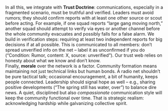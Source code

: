 In all this, we integrate with **Trust Doctrine**: communications, especially in a fragmented scenario, must be truthful and verified. Leaders must avoid rumors; they should confirm reports with at least one other source or scout before acting. For example, if one squad reports “large gang moving north,” another squad should attempt to verify via eyes or another channel before the whole community evacuates and possibly falls for a false alarm. We build in verification steps: requiring at least two independent reports for big decisions if at all possible. This is communicated to all members: don’t spread unverified info on the net – label it as unconfirmed if you do (“Condition: Rumor, content: X, source: unverified”). Our trust web relies on honesty about what we know and don’t know.  
Finally, **morale** over the network is a factor. Community formation means maintaining not just technical links but human bonds. A radio net shouldn’t be pure tactical talk; occasional encouragement, a bit of humanity, keeps people connected. Leadership should signal hope as well – e.g., sharing positive developments (“The spring still has water, over”) to balance dire news. A quiet, disciplined but also _compassionate_ communication style will keep the community functional over time. That is strategic realism: acknowledging hardship while galvanizing collective spirit.
